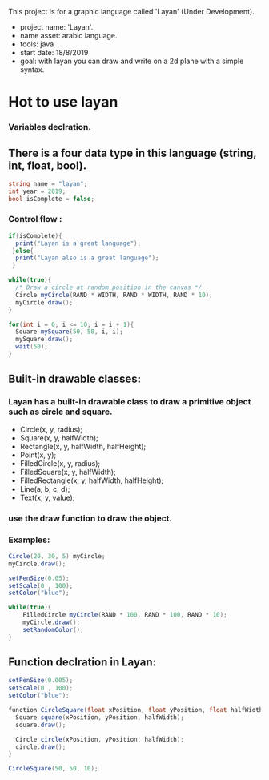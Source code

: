 This project is for a graphic language called 'Layan' (Under Development).
- project name: 'Layan'.
- name asset: arabic language.
- tools: java
- start date: 18/8/2019
- goal: with layan you can draw and write on a 2d plane with a simple syntax.

# Hot to use layan
### Variables declration.
## There is a four data type in this language (string, int, float, bool).

```c#
string name = "layan";
int year = 2019;
bool isComplete = false;
```

### Control flow :

```c#
if(isComplete){
  print("Layan is a great language");
 }else{
  print("Layan also is a great language");
 }
```

```c#
while(true){
  /* Draw a circle at random position in the canvas */
  Circle myCircle(RAND * WIDTH, RAND * WIDTH, RAND * 10);
  myCircle.draw();
}
```
```c#
for(int i = 0; i <= 10; i = i + 1){
  Square mySquare(50, 50, i, i);
  mySquare.draw();
  wait(50);
}
```

## Built-in drawable classes:
### Layan has a built-in drawable class to draw a primitive object such as circle and square.

* Circle(x, y, radius);
* Square(x, y, halfWidth);
* Rectangle(x, y, halfWidth, halfHeight);
* Point(x, y);
* FilledCircle(x, y, radius);
* FilledSquare(x, y, halfWidth);
* FilledRectangle(x, y, halfWidth, halfHeight);
* Line(a, b, c, d);
* Text(x, y, value);

### use the draw function to draw the object.

### Examples:

```c#
Circle(20, 30, 5) myCircle;
myCircle.draw();
```

```c#
setPenSize(0.05);
setScale(0 , 100);
setColor("blue");

while(true){
    FilledCircle myCircle(RAND * 100, RAND * 100, RAND * 10);
    myCircle.draw();
    setRandomColor();
}
```

## Function declration in Layan:

```c#
setPenSize(0.005);
setScale(0 , 100);
setColor("blue");

function CircleSquare(float xPosition, float yPosition, float halfWidth){
  Square square(xPosition, yPosition, halfWidth);
  square.draw();

  Circle circle(xPosition, yPosition, halfWidth);
  circle.draw();
}

CircleSquare(50, 50, 10);
```

